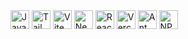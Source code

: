 <img src="https://img.shields.io/badge/JavaScript-F7DF1E?style=flat&logo=javascript&logoColor=black" height="30" alt="JavaScript"/> 
<img src="https://img.shields.io/badge/Tailwind_CSS-38B2AC?style=flat&logo=tailwind-css&logoColor=white" height="30" alt="Tailwind CSS"/> 
<img src="https://img.shields.io/badge/Vite-646CFF?style=flat&logo=vite&logoColor=white" height="30" alt="Vite"/> 
<img src="https://img.shields.io/badge/Next.js-000000?style=flat&logo=next.js&logoColor=white" height="30" alt="Next.js"/> 
<img src="https://img.shields.io/badge/React-61DAFB?style=flat&logo=react&logoColor=black" height="30" alt="React"/> 
<img src="https://img.shields.io/badge/Vercel-000000?style=flat&logo=vercel&logoColor=white" height="30" alt="Vercel"/> 
<img src="https://img.shields.io/badge/Ant_Design-0170FE?style=flat&logo=ant-design&logoColor=white" height="30" alt="Ant Design"/> 
<img src="https://img.shields.io/badge/NPM-CB3837?style=flat&logo=npm&logoColor=white" height="30" alt="NPM"/>
